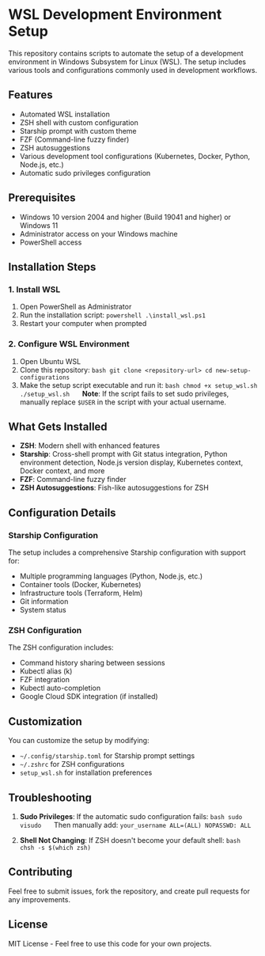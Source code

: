 # WSL Development Environment Setup

This repository contains scripts to automate the setup of a development environment in Windows Subsystem for Linux (WSL). The setup includes various tools and configurations commonly used in development workflows.

## Features
- Automated WSL installation
- ZSH shell with custom configuration
- Starship prompt with custom theme
- FZF (Command-line fuzzy finder)
- ZSH autosuggestions
- Various development tool configurations (Kubernetes, Docker, Python, Node.js, etc.)
- Automatic sudo privileges configuration

## Prerequisites
- Windows 10 version 2004 and higher (Build 19041 and higher) or Windows 11
- Administrator access on your Windows machine
- PowerShell access

## Installation Steps

### 1. Install WSL
1. Open PowerShell as Administrator
2. Run the installation script:   ```powershell
   .\install_wsl.ps1   ```
3. Restart your computer when prompted

### 2. Configure WSL Environment
1. Open Ubuntu WSL
2. Clone this repository:   ```bash
   git clone <repository-url>
   cd new-setup-configurations   ```
3. Make the setup script executable and run it:   ```bash
   chmod +x setup_wsl.sh
   ./setup_wsl.sh   ```
**Note**: If the script fails to set sudo privileges, manually replace `$USER` in the script with your actual username.

## What Gets Installed
- **ZSH**: Modern shell with enhanced features
- **Starship**: Cross-shell prompt with Git status integration, Python environment detection, Node.js version display, Kubernetes context, Docker context, and more
- **FZF**: Command-line fuzzy finder
- **ZSH Autosuggestions**: Fish-like autosuggestions for ZSH

## Configuration Details
### Starship Configuration
The setup includes a comprehensive Starship configuration with support for:
- Multiple programming languages (Python, Node.js, etc.)
- Container tools (Docker, Kubernetes)
- Infrastructure tools (Terraform, Helm)
- Git information
- System status

### ZSH Configuration
The ZSH configuration includes:
- Command history sharing between sessions
- Kubectl alias (k)
- FZF integration
- Kubectl auto-completion
- Google Cloud SDK integration (if installed)

## Customization
You can customize the setup by modifying:
- `~/.config/starship.toml` for Starship prompt settings
- `~/.zshrc` for ZSH configurations
- `setup_wsl.sh` for installation preferences

## Troubleshooting
1. **Sudo Privileges**: If the automatic sudo configuration fails:   ```bash
   sudo visudo   ```
   Then manually add: `your_username ALL=(ALL) NOPASSWD: ALL`

2. **Shell Not Changing**: If ZSH doesn't become your default shell:   ```bash
   chsh -s $(which zsh)   ```

## Contributing
Feel free to submit issues, fork the repository, and create pull requests for any improvements.

## License
MIT License - Feel free to use this code for your own projects.